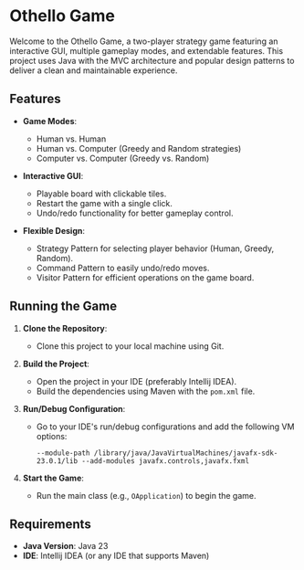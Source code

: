 # Othello Game

Welcome to the Othello Game, a two-player strategy game featuring an interactive GUI, multiple gameplay modes, and extendable features. This project uses Java with the MVC architecture and popular design patterns to deliver a clean and maintainable experience.

## Features

- **Game Modes**:
  - Human vs. Human
  - Human vs. Computer (Greedy and Random strategies)
  - Computer vs. Computer (Greedy vs. Random)

- **Interactive GUI**:
  - Playable board with clickable tiles.
  - Restart the game with a single click.
  - Undo/redo functionality for better gameplay control.

- **Flexible Design**:
  - Strategy Pattern for selecting player behavior (Human, Greedy, Random).
  - Command Pattern to easily undo/redo moves.
  - Visitor Pattern for efficient operations on the game board.

## Running the Game

1. **Clone the Repository**:
   - Clone this project to your local machine using Git.

2. **Build the Project**:
   - Open the project in your IDE (preferably Intellij IDEA).
   - Build the dependencies using Maven with the `pom.xml` file.

3. **Run/Debug Configuration**:
   - Go to your IDE's run/debug configurations and add the following VM options:
     ```
     --module-path /library/java/JavaVirtualMachines/javafx-sdk-23.0.1/lib --add-modules javafx.controls,javafx.fxml
     ```

4. **Start the Game**:
   - Run the main class (e.g., `OApplication`) to begin the game.

## Requirements

- **Java Version**: Java 23
- **IDE**: Intellij IDEA (or any IDE that supports Maven)


